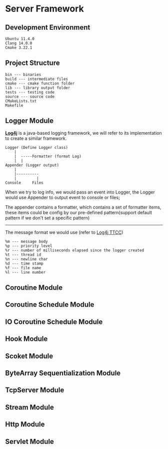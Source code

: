 # Server Framework

## Development Environment

    Ubuntu 11.4.0
    Clang 14.0.0
    Cmake 3.22.1

## Project Structure

    bin --- binaries
    build --- intermediate files
    cmake --- cmake function folder
    lib --- library output folder
    tests --- testing code
    source --- source code
    CMakeLists.txt
    Makefile

## Logger Module

[**Log4j**](https:github.com/apache/logging-log4j2) is a java-based logging framework, we will refer to its implementation to create a similar framework.

    Logger (Define Logger class)
        |
        |  -----Formatter (format Log)
        |  |
    Appender (Logger output)
        |
        |----------
        |         |
    Console     Files

When we try to log info, we would pass an event into Logger, the Logger would use Appender to output event to console or files;

The appender contains a formatter, which contains a set of formatter items, these items could be config by our pre-defined pattern(support default pattern if we don't set a specific pattern)

------

The message format we would use (refer to [Log4j TTCC](https://en.wikipedia.org/wiki/Log4j#cite_note-28))

    %m --- message body
    %p --- priority level
    %r --- number of milliseconds elapsed since the logger created
    %t --- thread id
    %n --- newline char
    %d --- time stamp
    %f --- file name
    %l --- line number

## Coroutine Module

## Coroutine Schedule Module

## IO Coroutine Schedule Module

## Hook Module

## Scoket Module

## ByteArray Sequentialization Module

## TcpServer Module

## Stream Module

## Http Module

## Servlet Module
